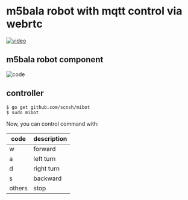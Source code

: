# m5bala robot with mqtt control via webrtc

[![video](https://img.youtube.com/vi/J1pZqawSVkA/0.jpg)](https://www.youtube.com/watch?v=J1pZqawSVkA)

## m5bala robot component 

![code](./m5bala_mqtt/m5bala.png)


## controller

```
$ go get github.com/scnsh/mibot
$ sudo mibot
```

Now, you can control command with:

| code | description |
| --- | --- |
| w | forward |
| a | left turn|
| d | right turn|
| s | backward |
| others| stop |
